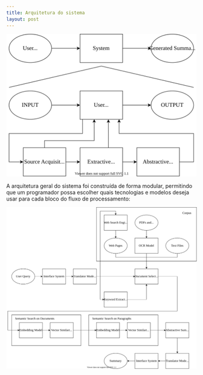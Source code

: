```yaml
---
title: Arquitetura do sistema
layout: post
---
```


![Design do Sistema](/assets/img/design_basic.svg)

A arquitetura geral do sistema foi construída de forma modular, permitindo que um programador possa escolher quais tecnologias e modelos deseja usar para cada bloco do fluxo de processamento:

![Arquitetura Genérica do Sistema](/assets/img/architecture_generic.svg)